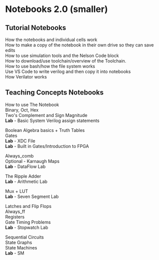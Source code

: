# Notebooks 2.0 (smaller)<br>

## Tutorial Notebooks<br>

How the notebooks and individual cells work<br>
How to make a copy of the notebook in their own drive so they can save edits<br>
How to use simulation tools and the Nelson Code block<br>
How to download/use toolchain/overview of the Toolchain. <br>
How to use bash/how the file system works<br>
Use VS Code to write verilog and then copy it into notebooks<br>
How Verilator works<br>

## Teaching Concepts Notebooks

How to use The Notebook<br>
Binary, Oct, Hex<br>
Two's Complement and Sign Magnitude<br>
**Lab** - Basic System Verilog assign statements<br>


Boolean Algebra basics + Truth Tables<br>
Gates<br>
**Lab** - XDC File<br>
**Lab** - Built in Gates/Introduction to FPGA<br>


Always_comb<br>
Optional - Karnaugh Maps<br>
**Lab** - DataFlow Lab<br>


The Ripple Adder<br>
**Lab** - Arithmetic Lab<br>


Mux + LUT<br>
**Lab** - Seven Segment Lab<br>


Latches and Flip Flops<br>
Always_ff<br>
Registers<br>
Gate Timing Problems<br>
**Lab** - Stopwatch Lab<br>


Sequential Circuits<br>
State Graphs<br>
State Machines<br>
**Lab** - SM<br>
